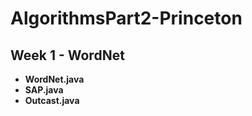 # AlgorithmsPart2-Princeton

## Week 1 - WordNet

- **WordNet.java**
- **SAP.java**
- **Outcast.java**

